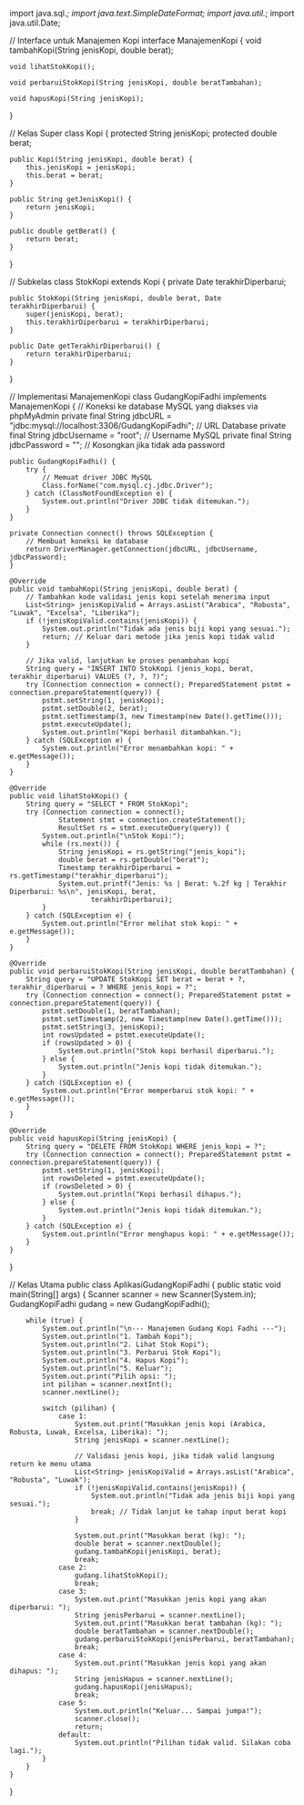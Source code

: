 import java.sql.*;
import java.text.SimpleDateFormat;
import java.util.*;
import java.util.Date;

// Interface untuk Manajemen Kopi
interface ManajemenKopi {
    void tambahKopi(String jenisKopi, double berat);

    void lihatStokKopi();

    void perbaruiStokKopi(String jenisKopi, double beratTambahan);

    void hapusKopi(String jenisKopi);
}

// Kelas Super
class Kopi {
    protected String jenisKopi;
    protected double berat;

    public Kopi(String jenisKopi, double berat) {
        this.jenisKopi = jenisKopi;
        this.berat = berat;
    }

    public String getJenisKopi() {
        return jenisKopi;
    }

    public double getBerat() {
        return berat;
    }
}

// Subkelas
class StokKopi extends Kopi {
    private Date terakhirDiperbarui;

    public StokKopi(String jenisKopi, double berat, Date terakhirDiperbarui) {
        super(jenisKopi, berat);
        this.terakhirDiperbarui = terakhirDiperbarui;
    }

    public Date getTerakhirDiperbarui() {
        return terakhirDiperbarui;
    }
}

// Implementasi ManajemenKopi
class GudangKopiFadhi implements ManajemenKopi {
    // Koneksi ke database MySQL yang diakses via phpMyAdmin
    private final String jdbcURL = "jdbc:mysql://localhost:3306/GudangKopiFadhi"; // URL Database
    private final String jdbcUsername = "root"; // Username MySQL
    private final String jdbcPassword = ""; // Kosongkan jika tidak ada password

    public GudangKopiFadhi() {
        try {
            // Memuat driver JDBC MySQL
            Class.forName("com.mysql.cj.jdbc.Driver");
        } catch (ClassNotFoundException e) {
            System.out.println("Driver JDBC tidak ditemukan.");
        }
    }

    private Connection connect() throws SQLException {
        // Membuat koneksi ke database
        return DriverManager.getConnection(jdbcURL, jdbcUsername, jdbcPassword);
    }

    @Override
    public void tambahKopi(String jenisKopi, double berat) {
        // Tambahkan kode validasi jenis kopi setelah menerima input
        List<String> jenisKopiValid = Arrays.asList("Arabica", "Robusta", "Luwak", "Excelsa", "Liberika");
        if (!jenisKopiValid.contains(jenisKopi)) {
            System.out.println("Tidak ada jenis biji kopi yang sesuai.");
            return; // Keluar dari metode jika jenis kopi tidak valid
        }

        // Jika valid, lanjutkan ke proses penambahan kopi
        String query = "INSERT INTO StokKopi (jenis_kopi, berat, terakhir_diperbarui) VALUES (?, ?, ?)";
        try (Connection connection = connect(); PreparedStatement pstmt = connection.prepareStatement(query)) {
            pstmt.setString(1, jenisKopi);
            pstmt.setDouble(2, berat);
            pstmt.setTimestamp(3, new Timestamp(new Date().getTime()));
            pstmt.executeUpdate();
            System.out.println("Kopi berhasil ditambahkan.");
        } catch (SQLException e) {
            System.out.println("Error menambahkan kopi: " + e.getMessage());
        }
    }

    @Override
    public void lihatStokKopi() {
        String query = "SELECT * FROM StokKopi";
        try (Connection connection = connect();
                Statement stmt = connection.createStatement();
                ResultSet rs = stmt.executeQuery(query)) {
            System.out.println("\nStok Kopi:");
            while (rs.next()) {
                String jenisKopi = rs.getString("jenis_kopi");
                double berat = rs.getDouble("berat");
                Timestamp terakhirDiperbarui = rs.getTimestamp("terakhir_diperbarui");
                System.out.printf("Jenis: %s | Berat: %.2f kg | Terakhir Diperbarui: %s\n", jenisKopi, berat,
                        terakhirDiperbarui);
            }
        } catch (SQLException e) {
            System.out.println("Error melihat stok kopi: " + e.getMessage());
        }
    }

    @Override
    public void perbaruiStokKopi(String jenisKopi, double beratTambahan) {
        String query = "UPDATE StokKopi SET berat = berat + ?, terakhir_diperbarui = ? WHERE jenis_kopi = ?";
        try (Connection connection = connect(); PreparedStatement pstmt = connection.prepareStatement(query)) {
            pstmt.setDouble(1, beratTambahan);
            pstmt.setTimestamp(2, new Timestamp(new Date().getTime()));
            pstmt.setString(3, jenisKopi);
            int rowsUpdated = pstmt.executeUpdate();
            if (rowsUpdated > 0) {
                System.out.println("Stok kopi berhasil diperbarui.");
            } else {
                System.out.println("Jenis kopi tidak ditemukan.");
            }
        } catch (SQLException e) {
            System.out.println("Error memperbarui stok kopi: " + e.getMessage());
        }
    }

    @Override
    public void hapusKopi(String jenisKopi) {
        String query = "DELETE FROM StokKopi WHERE jenis_kopi = ?";
        try (Connection connection = connect(); PreparedStatement pstmt = connection.prepareStatement(query)) {
            pstmt.setString(1, jenisKopi);
            int rowsDeleted = pstmt.executeUpdate();
            if (rowsDeleted > 0) {
                System.out.println("Kopi berhasil dihapus.");
            } else {
                System.out.println("Jenis kopi tidak ditemukan.");
            }
        } catch (SQLException e) {
            System.out.println("Error menghapus kopi: " + e.getMessage());
        }
    }
}

// Kelas Utama
public class AplikasiGudangKopiFadhi {
    public static void main(String[] args) {
        Scanner scanner = new Scanner(System.in);
        GudangKopiFadhi gudang = new GudangKopiFadhi();

        while (true) {
            System.out.println("\n--- Manajemen Gudang Kopi Fadhi ---");
            System.out.println("1. Tambah Kopi");
            System.out.println("2. Lihat Stok Kopi");
            System.out.println("3. Perbarui Stok Kopi");
            System.out.println("4. Hapus Kopi");
            System.out.println("5. Keluar");
            System.out.print("Pilih opsi: ");
            int pilihan = scanner.nextInt();
            scanner.nextLine();

            switch (pilihan) {
                case 1:
                    System.out.print("Masukkan jenis kopi (Arabica, Robusta, Luwak, Excelsa, Liberika): ");
                    String jenisKopi = scanner.nextLine();

                    // Validasi jenis kopi, jika tidak valid langsung return ke menu utama
                    List<String> jenisKopiValid = Arrays.asList("Arabica", "Robusta", "Luwak");
                    if (!jenisKopiValid.contains(jenisKopi)) {
                        System.out.println("Tidak ada jenis biji kopi yang sesuai.");
                        break; // Tidak lanjut ke tahap input berat kopi
                    }

                    System.out.print("Masukkan berat (kg): ");
                    double berat = scanner.nextDouble();
                    gudang.tambahKopi(jenisKopi, berat);
                    break;
                case 2:
                    gudang.lihatStokKopi();
                    break;
                case 3:
                    System.out.print("Masukkan jenis kopi yang akan diperbarui: ");
                    String jenisPerbarui = scanner.nextLine();
                    System.out.print("Masukkan berat tambahan (kg): ");
                    double beratTambahan = scanner.nextDouble();
                    gudang.perbaruiStokKopi(jenisPerbarui, beratTambahan);
                    break;
                case 4:
                    System.out.print("Masukkan jenis kopi yang akan dihapus: ");
                    String jenisHapus = scanner.nextLine();
                    gudang.hapusKopi(jenisHapus);
                    break;
                case 5:
                    System.out.println("Keluar... Sampai jumpa!");
                    scanner.close();
                    return;
                default:
                    System.out.println("Pilihan tidak valid. Silakan coba lagi.");
            }
        }
    }
}
